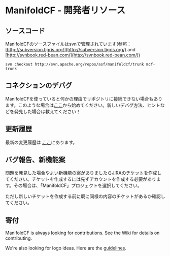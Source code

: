 
# ManifoldCF - 開発者リソース

## ソースコード

ManifoldCFのソースファイルはsvnで管理されています(参照： [http://subversion.tigris.org/](http://subversion.tigris.org/) and [http://svnbook.red-bean.com/](http://svnbook.red-bean.com/))	

`svn checkout http://svn.apache.org/repos/asf/manifoldcf/trunk mcf-trunk`

## コネクションのデバグ

ManifoldCFを使っていると何かの理由でリポジトリに接続できない場合もあります。このような場合は[ここ](https://cwiki.apache.org/confluence/display/CONNECTORS/Debugging+Connections)から始めてください。新しいデバグ方法、ヒントなどを発見した場合は教えてください！

## 更新履歴

最新の変更履歴は  [ここ](http://svn.apache.org/repos/asf/manifoldcf/trunk/CHANGES.txt)にあります。	

## バグ報告、新機能案

問題を発見した場合やよい新機能の案がありましたら[JIRAのチケット](http://issues.apache.org/jira)を作成してください。チケットを作成するには先ずアカウントを作成する必要があります。その場合は、「ManifoldCF」プロジェクトを選択してください。 

ただし新しいチケットを作成する前に既に同様の内容のチケットがあるか確認してください。

## 寄付

ManifoldCF is always looking for contributions. See the [Wiki](http://cwiki.apache.org/confluence/display/CONNECTORS/HowToContribute) for details on contributing. 

We're also looking for logo ideas. Here are the [guidelines](http://cwiki.apache.org/confluence/display/CONNECTORS/Logo+Criteria).	
